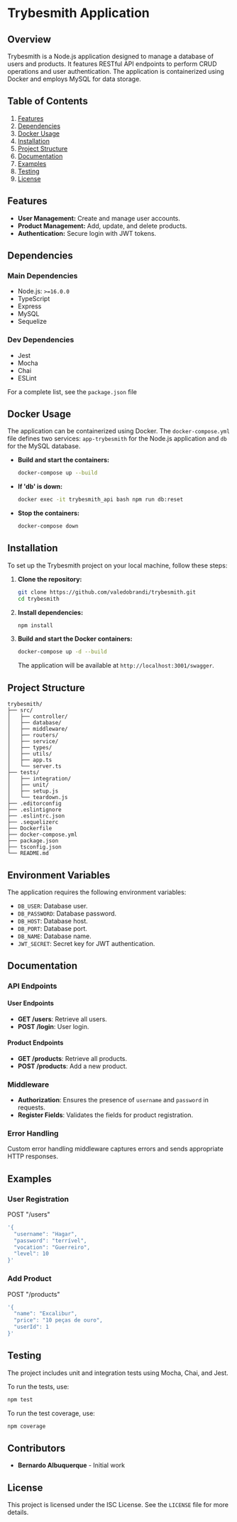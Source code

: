 
# Trybesmith Application

## Overview
Trybesmith is a Node.js application designed to manage a database of users and products. It features RESTful API endpoints to perform CRUD operations and user authentication. The application is containerized using Docker and employs MySQL for data storage.

## Table of Contents
1. [Features](#features)
2. [Dependencies](#dependencies)
5. [Docker Usage](#docker-usage)
3. [Installation](#installation)
4. [Project Structure](#project-structure)
6. [Documentation](#documentation)
7. [Examples](#examples)
8. [Testing](#testing)
9. [License](#license)

## Features
- **User Management:** Create and manage user accounts.
- **Product Management:** Add, update, and delete products.
- **Authentication:** Secure login with JWT tokens.

## Dependencies
### Main Dependencies
- Node.js: `>=16.0.0`
- TypeScript
- Express
- MySQL
- Sequelize

### Dev Dependencies
- Jest
- Mocha
- Chai
- ESLint

For a complete list, see the `package.json` file

## Docker Usage

The application can be containerized using Docker. The `docker-compose.yml` file defines two services: `app-trybesmith` for the Node.js application and `db` for the MySQL database.

- **Build and start the containers:**

  ```sh
  docker-compose up --build
  ```
- **If 'db' is down:**

  ```sh
  docker exec -it trybesmith_api bash npm run db:reset
  ```

- **Stop the containers:**

  ```sh
  docker-compose down
  ```
  
## Installation
To set up the Trybesmith project on your local machine, follow these steps:

1. **Clone the repository:**
   ```sh
   git clone https://github.com/valedobrandi/trybesmith.git
   cd trybesmith
   ```

2. **Install dependencies:**
   ```sh
   npm install
   ```

3. **Build and start the Docker containers:**
   ```sh
   docker-compose up -d --build
   ```

   The application will be available at `http://localhost:3001/swagger`.

## Project Structure

```plaintext
trybesmith/
├── src/
│   ├── controller/
│   ├── database/
│   ├── middleware/
│   ├── routers/
│   ├── service/
│   ├── types/
│   ├── utils/
│   ├── app.ts
│   └── server.ts
├── tests/
│   ├── integration/
│   ├── unit/
│   ├── setup.js
│   └── teardown.js
├── .editorconfig
├── .eslintignore
├── .eslintrc.json
├── .sequelizerc
├── Dockerfile
├── docker-compose.yml
├── package.json
├── tsconfig.json
└── README.md
```

## Environment Variables

The application requires the following environment variables:

- `DB_USER`: Database user.
- `DB_PASSWORD`: Database password.
- `DB_HOST`: Database host.
- `DB_PORT`: Database port.
- `DB_NAME`: Database name.
- `JWT_SECRET`: Secret key for JWT authentication.


## Documentation
### API Endpoints

#### User Endpoints
- **GET /users**: Retrieve all users.
- **POST /login**: User login.

#### Product Endpoints
- **GET /products**: Retrieve all products.
- **POST /products**: Add a new product.

### Middleware
- **Authorization**: Ensures the presence of `username` and `password` in requests.
- **Register Fields**: Validates the fields for product registration.

### Error Handling
Custom error handling middleware captures errors and sends appropriate HTTP responses.

## Examples
### User Registration
POST "/users"
```bash
'{
  "username": "Hagar",
  "password": "terrível",
  "vocation": "Guerreiro",
  "level": 10
}'
```

### Add Product
POST "/products"
```bash
'{
  "name": "Excalibur",
  "price": "10 peças de ouro",
  "userId": 1
}'
```

## Testing
The project includes unit and integration tests using Mocha, Chai, and Jest.

To run the tests, use:
```bash
npm test
```

To run the test coverage, use:
```bash
npm coverage
```

## Contributors
- **Bernardo Albuquerque** - Initial work

## License

This project is licensed under the ISC License. See the `LICENSE` file for more details.
